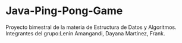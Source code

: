 # Java-Ping-Pong-Game
Proyecto bimestral de la materia de Estructura de Datos y Algoritmos.
Integrantes del grupo:Lenin Amangandi, Dayana Martinez, Frank. 
